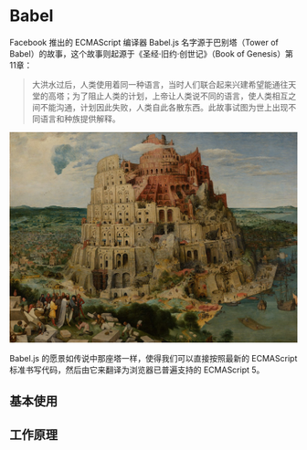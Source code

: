 # Babel

Facebook 推出的 ECMAScript 编译器 Babel.js 名字源于巴别塔（Tower of Babel）的故事，这个故事则起源于《圣经·旧约·创世记》（Book of Genesis）第11章：

> 大洪水过后，人类使用着同一种语言，当时人们联合起来兴建希望能通往天堂的高塔；为了阻止人类的计划，上帝让人类说不同的语言，使人类相互之间不能沟通，计划因此失败，人类自此各散东西。此故事试图为世上出现不同语言和种族提供解释。

<img src="./images/Pieter_Bruegel_the_Elder_-_The_Tower_of_Babel_(Vienna)_Google_Art_Project.jpg" >

Babel.js 的愿景如传说中那座塔一样，使得我们可以直接按照最新的 ECMAScript 标准书写代码，然后由它来翻译为浏览器已普遍支持的 ECMAScript 5。

## 基本使用


## 工作原理

